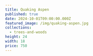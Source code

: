 ```yaml
---
title: Quaking Aspen
published: true
date: 2024-10-01T09:00:00.000Z
featured_image: /img/quaking-aspen.jpg
collections:
  - trees-and-woods
height: 24
width: 18
price: 750
---
```

